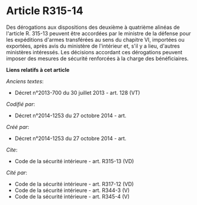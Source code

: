 # Article R315-14

Des dérogations aux dispositions des deuxième à quatrième alinéas de l'article R. 315-13 peuvent être accordées par le
ministre de la défense pour les expéditions d'armes transférées au sens du chapitre VI, importées ou exportées, après avis du
ministère de l'intérieur et, s'il y a lieu, d'autres ministères intéressés. Les décisions accordant ces dérogations peuvent
imposer des mesures de sécurité renforcées à la charge des bénéficiaires.

**Liens relatifs à cet article**

_Anciens textes_:

  - Décret n°2013-700 du 30 juillet 2013 - art. 128 (VT)

_Codifié par_:

  - Décret n°2014-1253 du 27 octobre 2014 - art.

_Créé par_:

  - Décret n°2014-1253 du 27 octobre 2014 - art.

_Cite_:

  - Code de la sécurité intérieure - art. R315-13 (VD)

_Cité par_:

  - Code de la sécurité intérieure - art. R317-12 (VD)
  - Code de la sécurité intérieure - art. R344-3 (V)
  - Code de la sécurité intérieure - art. R345-4 (V)

